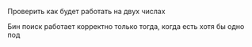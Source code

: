 Проверить как будет работать на двух числах 

Бин поиск работает корректно только тогда, когда есть хотя бы одно под
